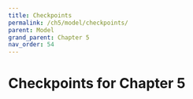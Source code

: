 ```yaml
---
title: Checkpoints
permalink: /ch5/model/checkpoints/
parent: Model
grand_parent: Chapter 5
nav_order: 54
---
```


# Checkpoints for Chapter 5
